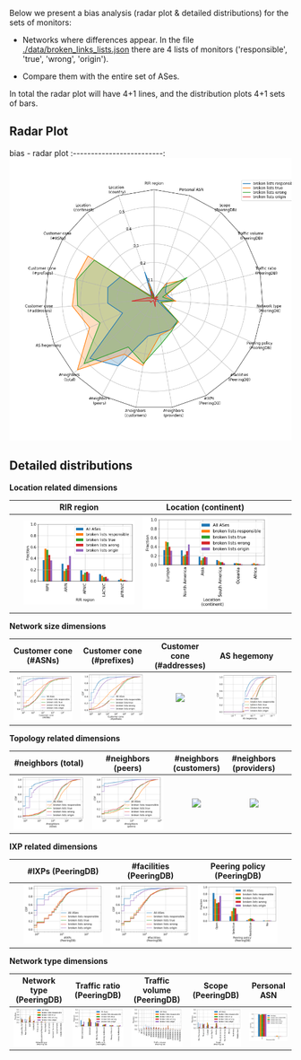 Below we present a bias analysis (radar plot & detailed distributions) for the sets of monitors:

- Networks where differences appear. In the file [./data/broken_links_lists.json](./data/broken_links_lists.json) there are 4 lists of monitors ('responsible', 'true', 'wrong', 'origin').

- Compare them with the entire set of ASes. 

In total the radar plot will have 4+1 lines, and the distribution plots 4+1 sets of bars.

## Radar Plot
bias - radar plot
:-------------------------:
![Radar plot - ris_rv_ris+rv_bgp_bias](./figures/broken_lists/fig_radar_all_broken.png?raw=true) 

## Detailed distributions

**Location related dimensions**

&nbsp;|RIR region|Location (continent)|&nbsp;| &nbsp;
:---:|:---:|:---:|:---:|:---:
&nbsp; |![](./figures/broken_lists/Fig_Histogram_AS_rank_source_broken_lists.png?raw=true)| ![](./figures/broken_lists/Fig_Histogram_AS_rank_continent_broken_lists.png?raw=true)|&nbsp;|&nbsp;


**Network size dimensions**

Customer cone (#ASNs) | Customer cone (#prefixes) | Customer cone (#addresses) | AS hegemony | &nbsp;
:---:|:---:|:---:|:---:|:---:
![](./figures/broken_lists/Fig_CDF_AS_rank_numberAsns_broken_lists.png?raw=true)|![](./figures/broken_lists/Fig_CDF_AS_rank_numberPrefixes_broken_lists.png?raw=true)|![](./figures/broken_lists_Fig_CDF_AS_rank_numberAddresses_broken_lists.png?raw=true)|![](./figures/broken_lists/Fig_CDF_AS_hegemony_broken_lists.png?raw=true)|&nbsp;


**Topology related dimensions**

#neighbors (total)|#neighbors (peers)|#neighbors (customers)|#neighbors (providers)|&nbsp;
:---:|:---:|:---:|:---:|:---:
![](./figures/broken_lists/Fig_CDF_AS_rank_total_broken_lists.png?raw=true)|![](./figures/broken_lists/Fig_CDF_AS_rank_peer_broken_lists.png?raw=true)|![](./figures/broken_lists/Fig_CDF_AS_rank_customer.png?raw=true)|![](./figures/Fig_CDF_AS_rank_provider_broken_lists.png?raw=true)|&nbsp;



**IXP related dimensions**

&nbsp;|#IXPs (PeeringDB)|#facilities (PeeringDB)|Peering policy (PeeringDB)|&nbsp;
:---:|:---:|:---:|:---:|:---:
&nbsp;|![](./figures/broken_lists/Fig_CDF_peeringDB_ix_count_broken_lists.png?raw=true)|![](./figures/broken_lists/Fig_CDF_peeringDB_fac_count_broken_lists.png?raw=true)|![](./figures/broken_lists/Fig_Histogram_peeringDB_policy_general_broken_lists.png?raw=true)|&nbsp;


**Network type dimensions**

Network type (PeeringDB)|Traffic ratio (PeeringDB)|Traffic volume (PeeringDB)|Scope (PeeringDB)|Personal ASN
:---:|:---:|:---:|:---:|:---:
![](./figures/broken_lists/Fig_Histogram_peeringDB_info_type_broken_lists.png?raw=true)|![](./figures/broken_lists/Fig_Histogram_peeringDB_info_ratio_broken_lists.png?raw=true)|![](./figures/broken_lists/Fig_Histogram_peeringDB_info_traffic_broken_lists.png?raw=true)|![](./figures/broken_lists/Fig_Histogram_peeringDB_info_scope_broken_lists.png?raw=true)|![](./figures/broken_lists/Fig_Histogram_is_personal_AS_broken_lists.png?raw=true)

